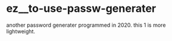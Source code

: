 # ez__to-use-passw-generater
another password generater programmed in 2020. this 1 is more lightweight. 
